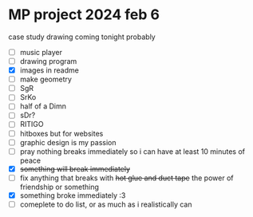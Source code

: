 # MP project 2024 feb 6
case study drawing coming tonight probably
- [ ] music player
- [ ] drawing program
- [x] images in readme
- [ ] make geometry 
- [ ] SgR
- [ ] SrKo
- [ ] half of a Dimn
- [ ] sDr?
- [ ] RITIGO
- [ ] hitboxes but for websites
- [ ] graphic design is my passion
- [ ] pray nothing breaks immediately so i can have at least 10 minutes of peace
- [x] <del>something will break immediately<del>
- [ ] fix anything that breaks with <del>hot glue and duct tape</del> the power of friendship or something
- [x] something broke immediately :3
- [ ] comeplete to do list, or as much as i realistically can
